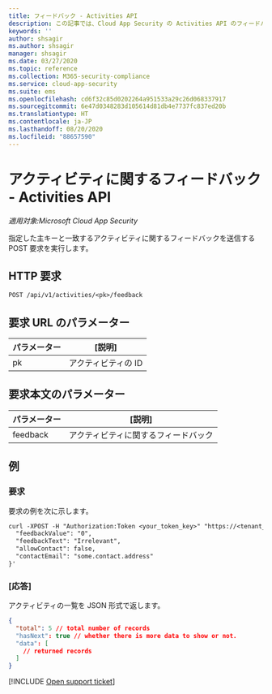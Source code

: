 ```yaml
---
title: フィードバック - Activities API
description: この記事では、Cloud App Security の Activities API のフィードバック要求について説明します。
keywords: ''
author: shsagir
ms.author: shsagir
manager: shsagir
ms.date: 03/27/2020
ms.topic: reference
ms.collection: M365-security-compliance
ms.service: cloud-app-security
ms.suite: ems
ms.openlocfilehash: cd6f32c85d0202264a951533a29c26d068337917
ms.sourcegitcommit: 6e47d0348283d105614d81db4e7737fc837ed20b
ms.translationtype: HT
ms.contentlocale: ja-JP
ms.lasthandoff: 08/20/2020
ms.locfileid: "88657590"
---
```

# <a name="feedback-on-activity---activities-api"></a>アクティビティに関するフィードバック - Activities API

*適用対象:Microsoft Cloud App Security*

指定した主キーと一致するアクティビティに関するフィードバックを送信する POST 要求を実行します。

## <a name="http-request"></a>HTTP 要求

```rest
POST /api/v1/activities/<pk>/feedback
```

## <a name="request-url-parameters"></a>要求 URL のパラメーター

| パラメーター | [説明] |
| --- | --- |
| pk | アクティビティの ID |

## <a name="request-body-parameters"></a>要求本文のパラメーター

| パラメーター | [説明] |
| --- | --- |
| feedback | アクティビティに関するフィードバック |

## <a name="example"></a>例

### <a name="request"></a>要求

要求の例を次に示します。

```rest
curl -XPOST -H "Authorization:Token <your_token_key>" "https://<tenant_id>.<tenant_region>.contoso.com/api/v1/activities/<pk>/feedback" -d '{
  "feedbackValue": "0",
  "feedbackText": "Irrelevant",
  "allowContact": false,
  "contactEmail": "some.contact.address"
}'
```

### <a name="response"></a>[応答]

アクティビティの一覧を JSON 形式で返します。

```json
{
  "total": 5 // total number of records
  "hasNext": true // whether there is more data to show or not.
  "data": [
    // returned records
  ]
}
```

[!INCLUDE [Open support ticket](includes/support.md)]
